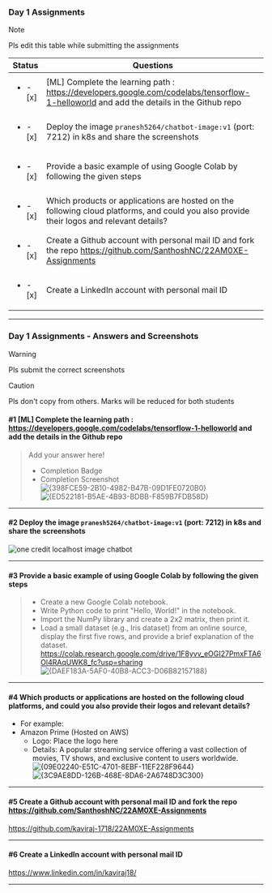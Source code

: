 
### Day 1 Assignments

> [!NOTE]
> Pls edit this table while submitting the assignments

| Status         | Questions     | 
|----------------|---------------|
| <ul><li>- [x] </li></ul> | [ML] Complete the learning path : https://developers.google.com/codelabs/tensorflow-1-helloworld and add the details in the Github repo |
| <ul><li>- [x] </li></ul> | Deploy the image `pranesh5264/chatbot-image:v1` (port: 7212) in k8s and share the screenshots |
| <ul><li>- [x] </li></ul> | Provide a basic example of using Google Colab by following the given steps  |
| <ul><li>- [x] </li></ul> | Which products or applications are hosted on the following cloud platforms, and could you also provide their logos and relevant details?  |
| <ul><li>- [x] </li></ul> | Create a Github account with personal mail ID and fork the repo https://github.com/SanthoshNC/22AM0XE-Assignments  |
| <ul><li>- [x] </li></ul> | Create a LinkedIn account with personal mail ID  |


***

### Day 1 Assignments - Answers and Screenshots

> [!WARNING]
> Pls submit the correct screenshots

> [!CAUTION]
> Pls don't copy from others. Marks will be reduced for both students

#### #1 [ML] Complete the learning path : https://developers.google.com/codelabs/tensorflow-1-helloworld and add the details in the Github repo
> Add your answer here!
> - Completion Badge
> - Completion Screenshot
![{398FCE59-2B10-4982-B47B-09D1FE0720B0}](https://github.com/user-attachments/assets/47567940-0768-48c5-b400-57a9d7ee69c4)
![{ED522181-B5AE-4B93-BDBB-F859B7FDB58D}](https://github.com/user-attachments/assets/c0321671-8ee7-4ecc-9c51-8f8d39ba3746)


***

#### #2 Deploy the image `pranesh5264/chatbot-image:v1` (port: 7212) in k8s and share the screenshots
![one credit localhost image chatbot](https://github.com/user-attachments/assets/4d909de0-2799-4c21-88d9-3c01427cc193)

***

#### #3 Provide a basic example of using Google Colab by following the given steps
> - Create a new Google Colab notebook.
> - Write Python code to print "Hello, World!" in the notebook.
> - Import the NumPy library and create a 2x2 matrix, then print it.
> - Load a small dataset (e.g., Iris dataset) from an online source, display the first five rows, and provide a brief explanation of the dataset.
https://colab.research.google.com/drive/1F8yvv_eOGI27PmxFTA6Ol4RAqUWK8_fc?usp=sharing
![{DAEF183A-5AF0-40B8-ACC3-D06B82157188}](https://github.com/user-attachments/assets/b7a6c81d-5f3b-4a5a-a7bc-1c7c5ab2e4f8)

***

#### #4 Which products or applications are hosted on the following cloud platforms, and could you also provide their logos and relevant details? 
- For example:
- Amazon Prime (Hosted on AWS)
  - Logo: Place the logo here
  - Details: A popular streaming service offering a vast collection of movies, TV shows, and exclusive content to users worldwide.
 ![{09E02240-E51C-4701-8EBF-11EF228F9644}](https://github.com/user-attachments/assets/6418eb74-5332-4f32-a481-d0c22d1ad730)
 ![{3C9AE8DD-126B-468E-8DA6-2A6748D3C300}](https://github.com/user-attachments/assets/ae4a41dc-b7c1-470c-9ee2-5bc44a6395ab)

***

#### #5 Create a Github account with personal mail ID and fork the repo https://github.com/SanthoshNC/22AM0XE-Assignments
https://github.com/kaviraj-1718/22AM0XE-Assignments

***

#### #6 Create a LinkedIn account with personal mail ID
https://www.linkedin.com/in/kaviraj18/

***


